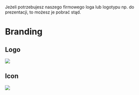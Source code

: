 Jeżeli potrzebujesz naszego firmowego loga lub logotypu np. do prezentacji, to możesz je pobrać stąd. 

# Branding
[//]: # (See the following question to understand why images are loaded from rawgit.com http://stackoverflow.com/questions/13808020/include-an-svg-hosted-on-github-in-markdown)
## Logo
![](https://rawgit.com/bright/branding/master/logo.svg)

## Icon
![](https://rawgit.com/bright/branding/master/icon.svg)
